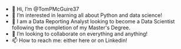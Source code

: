 - 👋 Hi, I’m @TomPMcGuire37
- 👀 I’m interested in learning all about Python and data science!
- 🌱 I am a Data Reporting Analyst looking to become a Data Scientist following the completion of my Master's Degree.
- 💞️ I’m looking to collaborate on everything and anything!
- 📫 How to reach me: either here or on Linkedin!

<!---
TomPMcGuire37/TomPMcGuire37 is a ✨ special ✨ repository because its `README.md` (this file) appears on your GitHub profile.
You can click the Preview link to take a look at your changes.
--->
